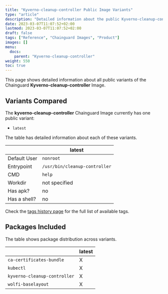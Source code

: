 ```yaml
---
title: "Kyverno-cleanup-controller Public Image Variants"
type: "article"
description: "Detailed information about the public Kyverno-cleanup-controller Chainguard Image variants"
date: 2023-03-07T11:07:52+02:00
lastmod: 2023-03-07T11:07:52+02:00
draft: false
tags: ["Reference", "Chainguard Images", "Product"]
images: []
menu:
  docs:
    parent: "Kyverno-cleanup-controller"
weight: 550
toc: true
---
```


This page shows detailed information about all public variants of the Chainguard **Kyverno-cleanup-controller** Image.

## Variants Compared
The **kyverno-cleanup-controller** Chainguard Image currently has one public variant: 

- `latest`

The table has detailed information about each of these variants.

|              | latest                        |
|--------------|-------------------------------|
| Default User | `nonroot`                     |
| Entrypoint   | `/usr/bin/cleanup-controller` |
| CMD          | `help`                        |
| Workdir      | not specified                 |
| Has apk?     | no                            |
| Has a shell? | no                            |

Check the [tags history page](/chainguard/chainguard-images/reference/kyverno-cleanup-controller/tags_history/) for the full list of available tags.

## Packages Included
The table shows package distribution across variants.

|                              | latest |
|------------------------------|--------|
| `ca-certificates-bundle`     | X      |
| `kubectl`                    | X      |
| `kyverno-cleanup-controller` | X      |
| `wolfi-baselayout`           | X      |
